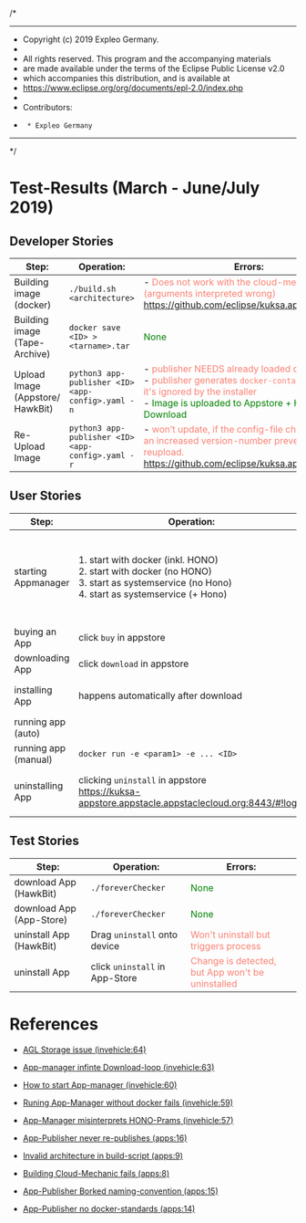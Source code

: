 /*
* ******************************************************************************
* Copyright (c) 2019 Expleo Germany.
*
* All rights reserved. This program and the accompanying materials
* are made available under the terms of the Eclipse Public License v2.0
* which accompanies this distribution, and is available at
* https://www.eclipse.org/org/documents/epl-2.0/index.php
*
*  Contributors:
*      * Expleo Germany
* *****************************************************************************
*/

# Test-Results (March - June/July 2019)

## Developer Stories
| Step:                            | Operation:                                       | Errors:                                                                                                                                                                                                                                                                                                 |
|----------------------------------|--------------------------------------------------|---------------------------------------------------------------------------------------------------------------------------------------------------------------------------------------------------------------------------------------------------------------------------------------------------------|
| Building image (docker)          | `./build.sh <architecture>`                        | - <span style="color:salmon">Does not work with the cloud-mechanic (arguments interpreted wrong)</span> <br>https://github.com/eclipse/kuksa.apps/issues/8                                                                                                                                                 |
| Building image (Tape-Archive)    | `docker save <ID> > <tarname>.tar`                 | <span style="color:green">None</span>                                                                                                                                                                                                                                                                   |
| Upload Image (Appstore/ HawkBit) | `python3 app-publisher <ID> <app-config>.yaml -n`  | - <span style="color:salmon">publisher NEEDS already loaded docker image</span><br>  - <span style="color:salmon">publisher generates `docker-container.json` but it's ignored by the installer</span> <br> - <span style="color:green">Image is uploaded to Appstore + Hawkbit for Download</span><br> |
| Re-Upload Image                  | `python3 app-publisher <ID>  <app-config>.yaml -r` | - <span style="color:salmon">won’t update, if the config-file changed. Even an increased version-number prevents the reupload.</span> <br>https://github.com/eclipse/kuksa.apps/issues/16                                                                                                                  |                                                                  |

## User Stories

| Step:                | Operation:                                                                                        | Errors:                                                                                                                                                                                                                                                                                                                                                                                                             |
|----------------------|---------------------------------------------------------------------------------------------------|---------------------------------------------------------------------------------------------------------------------------------------------------------------------------------------------------------------------------------------------------------------------------------------------------------------------------------------------------------------------------------------------------------------------|
| starting Appmanager  | 1. start with docker (inkl. HONO) <br> 2. start with docker (no HONO) <br> 3. start as systemservice (no Hono)<br> 4. start as systemservice (+ Hono)          | 1. <span style="color:salmon">HONO-parameters are misinterpreted, which bricks the App-Manager</span> <br>https://github.com/eclipse/kuksa.invehicle/issues/57 <br> 2. <span style="color:green">None</span> <br>  3. <span style="color:green">None</span> <span style="color:salmon"><br>https://github.com/eclipse/kuksa.invehicle/issues/9</span> <br>combined issue:<br> https://github.com/eclipse/kuksa.invehicle/issues/60  |
| buying an App        | click `buy` in appstore                                                                           |                                                                                                                                                                                                                                                                                                                                                                                                                     |
| downloading App      | click `download` in appstore                                                                      |                                                                                                                                                                                                                                                                                                                                                                                                                     |
| installing App       | happens automatically after download                                                              | <span style="color:salmon">`.tar` is downloaded, but not automatically loaded/installed</span>  <br>  Pratheek/Sebastian : newer version uses .tar.bz2                                                                                                                                                                                                                                                                                                                   |
| running app (auto)   |                                                                                                   | <span style="color:salmon">despite an existing `docker-container.json`  the app wont be executed after downloading it </span>                                                                                                                                                                                                                                                                                       |
| running app (manual) |       `docker run -e <param1> -e ... <ID>`                                                                                            | <span style="color:green">None</span>                                                                                                                                                                                                                                                                                                                                                                               |
| uninstalling App     | clicking `uninstall` in appstore <br> https://kuksa-appstore.appstacle.appstaclecloud.org:8443/#!login | <span style="color:salmon">Won't be uninstalled from device. Change is detected, but nothing will change on the device. References to installed apps (online and offline) won't be changed/deleted                                                                                                                                                                                                                     |

## Test Stories

| Step:                    | Operation:                     | Errors:                                          |
|--------------------------|--------------------------------|--------------------------------------------------|
| download App (HawkBit)   | `./foreverChecker`             | <span style="color:green">None</span>                                             |
| download App (App-Store) | `./foreverChecker`             | <span style="color:green">None                                       </span>                                             |      |
| uninstall App (HawkBit)  | Drag `uninstall` onto device   | <span style="color:salmon">Won't uninstall but triggers process</span>                                             |             |
| uninstall App            | click `uninstall` in App-Store | <span style="color:salmon">Change is detected, but App won't be uninstalled</span>                                             | |

# References
- [AGL Storage issue (invehicle:64)](https://github.com/eclipse/kuksa.invehicle/issues/64)
- [App-manager infinte Download-loop (invehicle:63)](https://github.com/eclipse/kuksa.invehicle/issues/63)
- [How to start App-manager (invehicle:60)](https://github.com/eclipse/kuksa.invehicle/issues/60)
- [Runing App-Manager without  docker fails (invehicle:59)](https://github.com/eclipse/kuksa.invehicle/issues/59)
- [App-Manager misinterprets HONO-Prams (invehicle:57)](https://github.com/eclipse/kuksa.invehicle/issues/57)


- [App-Publisher never re-publishes (apps:16)](https://github.com/eclipse/kuksa.apps/issues/16)
- [Invalid architecture in build-script (apps:9)](https://github.com/eclipse/kuksa.apps/issues/9)
- [Building Cloud-Mechanic fails (apps:8)](https://github.com/eclipse/kuksa.apps/issues/8)

- [App-Publisher Borked naming-convention (apps:15)](https://github.com/eclipse/kuksa.apps/issues/15)
- [App-Publisher no docker-standards (apps:14)](https://github.com/eclipse/kuksa.apps/issues/14)

